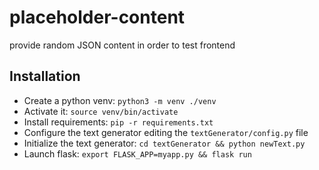 # placeholder-content
provide random JSON content in order to test frontend

## Installation

* Create a python venv: `python3 -m venv ./venv`
* Activate it: `source venv/bin/activate`
* Install requirements: `pip -r requirements.txt`
* Configure the text generator editing the `textGenerator/config.py` file
* Initialize the text generator: `cd textGenerator && python newText.py`
* Launch flask: `export FLASK_APP=myapp.py && flask run`
